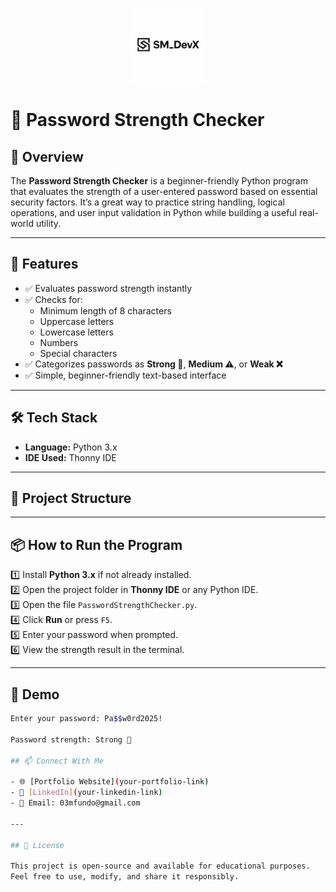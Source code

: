 
<p align="center">
  <img src="https://github.com/SM-DevX/SM_DevX/blob/main/8C30F60C-2670-46DD-A514-D8585998DB46.png?raw=true" alt="SM_DevX Logo" width="120">
</p>

# 🔐 Password Strength Checker

## 📖 Overview

The **Password Strength Checker** is a beginner-friendly Python program that evaluates the strength of a user-entered password based on essential security factors. It’s a great way to practice string handling, logical operations, and user input validation in Python while building a useful real-world utility.

---

## 🚀 Features

- ✅ Evaluates password strength instantly  
- ✅ Checks for:
  - Minimum length of 8 characters  
  - Uppercase letters  
  - Lowercase letters  
  - Numbers  
  - Special characters  
- ✅ Categorizes passwords as **Strong 💪**, **Medium ⚠️**, or **Weak ❌**
- ✅ Simple, beginner-friendly text-based interface  

---

## 🛠️ Tech Stack

- **Language:** Python 3.x  
- **IDE Used:** Thonny IDE

---

## 📂 Project Structure


---

## 📦 How to Run the Program

1️⃣ Install **Python 3.x** if not already installed.  
2️⃣ Open the project folder in **Thonny IDE** or any Python IDE.  
3️⃣ Open the file `PasswordStrengthChecker.py`.  
4️⃣ Click **Run** or press `F5`.  
5️⃣ Enter your password when prompted.  
6️⃣ View the strength result in the terminal.

---

## 🎥 Demo

```bash
Enter your password: Pa$$w0rd2025!

Password strength: Strong 💪

## 📫 Connect With Me  

- 🌐 [Portfolio Website](your-portfolio-link)
- 💼 [LinkedIn](your-linkedin-link)
- 📧 Email: 03mfundo@gmail.com

---

## 📃 License

This project is open-source and available for educational purposes.  
Feel free to use, modify, and share it responsibly.
